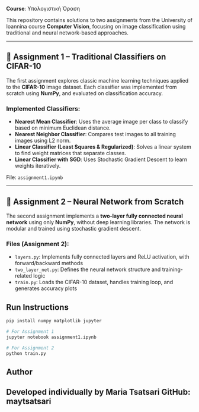 
 **Course**: Υπολογιστική Όραση  

This repository contains solutions to two assignments from the University of Ioannina course **Computer Vision**, focusing on image classification using traditional and neural network-based approaches.

---

## 🔹 Assignment 1 – Traditional Classifiers on CIFAR-10

The first assignment explores classic machine learning techniques applied to the **CIFAR-10** image dataset. Each classifier was implemented from scratch using **NumPy**, and evaluated on classification accuracy.

###  Implemented Classifiers:

- **Nearest Mean Classifier**: Uses the average image per class to classify based on minimum Euclidean distance.
- **Nearest Neighbor Classifier**: Compares test images to all training images using L2 norm.
- **Linear Classifier (Least Squares & Regularized)**: Solves a linear system to find weight matrices that separate classes.
- **Linear Classifier with SGD**: Uses Stochastic Gradient Descent to learn weights iteratively.

 File: `assignment1.ipynb`

---

## 🔹 Assignment 2 – Neural Network from Scratch

The second assignment implements a **two-layer fully connected neural network** using only **NumPy**, without deep learning libraries. The network is modular and trained using stochastic gradient descent.

###  Files (Assignment 2):
- `layers.py`: Implements fully connected layers and ReLU activation, with forward/backward methods
- `two_layer_net.py`: Defines the neural network structure and training-related logic
- `train.py`: Loads the CIFAR-10 dataset, handles training loop, and generates accuracy plots


## Run Instructions

```bash
pip install numpy matplotlib jupyter

# For Assignment 1
jupyter notebook assignment1.ipynb

# For Assignment 2
python train.py 
```
## Author
Developed individually by Maria Tsatsari
GitHub: maytsatsari
---
